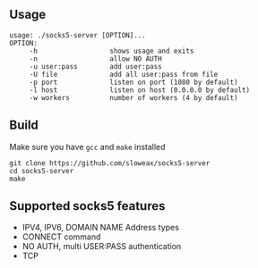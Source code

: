 ## Usage
```
usage: ./socks5-server [OPTION]...
OPTION:
     -h                  shows usage and exits
     -n                  allow NO AUTH
     -u user:pass        add user:pass
     -U file             add all user:pass from file
     -p port             listen on port (1080 by default)
     -l host             listen on host (0.0.0.0 by default)
     -w workers          number of workers (4 by default)
```

## Build
Make sure you have `gcc` and `make` installed
```
git clone https://github.com/sloweax/socks5-server
cd socks5-server
make
```

## Supported socks5 features
- IPV4, IPV6, DOMAIN NAME Address types
- CONNECT command
- NO AUTH, multi USER:PASS authentication
- TCP

